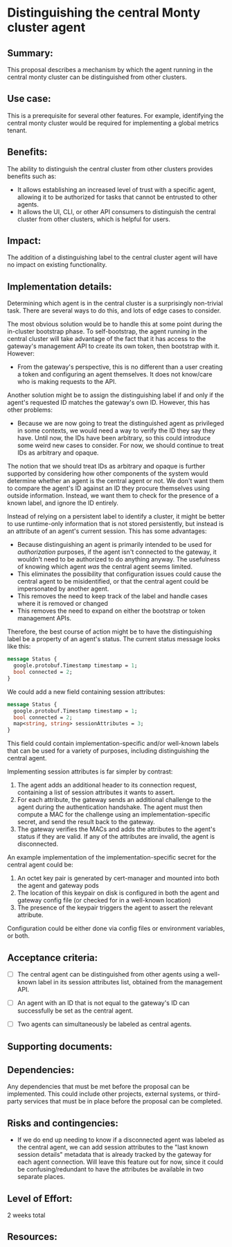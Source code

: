 # Distinguishing the central Monty cluster agent

## Summary:
This proposal describes a mechanism by which the agent running in the central monty cluster can be distinguished from other clusters.

## Use case:
This is a prerequisite for several other features. For example, identifying the central monty cluster would be required for implementing a global metrics tenant.

## Benefits:
The ability to distinguish the central cluster from other clusters provides benefits such as:
- It allows establishing an increased level of trust with a specific agent, allowing it to be authorized for tasks that cannot be entrusted to other agents.
- It allows the UI, CLI, or other API consumers to distinguish the central cluster from other clusters, which is helpful for users.

## Impact:
The addition of a distinguishing label to the central cluster agent will have no impact on existing functionality.

## Implementation details:

Determining which agent is in the central cluster is a surprisingly non-trivial task. There are several ways to do this, and lots of edge cases to consider.

The most obvious solution would be to handle this at some point during the in-cluster bootstrap phase. To self-bootstrap, the agent running in the central cluster will take advantage of the fact that it has access to the gateway's management API to create its own token, then bootstrap with it. However:
- From the gateway's perspective, this is no different than a user creating a token and configuring an agent themselves. It does not know/care who is making requests to the API.

Another solution might be to assign the distinguishing label if and only if the agent's requested ID matches the gateway's own ID. However, this has other problems:
- Because we are now going to treat the distinguished agent as privileged in some contexts, we would need a way to verify the ID they say they have. Until now, the IDs have been arbitrary, so this could introduce some weird new cases to consider. For now, we should continue to treat IDs as arbitrary and opaque.

The notion that we should treat IDs as arbitrary and opaque is further supported by considering how other components of the system would determine whether an agent is the central agent or not. We don't want them to compare the agent's ID against an ID they procure themselves using outside information. Instead, we want them to check for the presence of a known label, and ignore the ID entirely.

Instead of relying on a persistent label to identify a cluster, it might be better to use runtime-only information that is not stored persistently, but instead is an attribute of an agent's current session. This has some advantages:
- Because distinguishing an agent is primarily intended to be used for *authorization* purposes, if the agent isn't connected to the gateway, it wouldn't need to be authorized to do anything anyway. The usefulness of knowing which agent *was* the central agent seems limited.
- This eliminates the possibility that configuration issues could cause the central agent to be misidentified, or that the central agent could be impersonated by another agent.
- This removes the need to keep track of the label and handle cases where it is removed or changed
- This removes the need to expand on either the bootstrap or token management APIs.

Therefore, the best course of action might be to have the distinguishing label be a property of an agent's status. The current status message looks like this:

```protobuf
message Status {
  google.protobuf.Timestamp timestamp = 1;
  bool connected = 2;
}
```

We could add a new field containing session attributes:

```protobuf
message Status {
  google.protobuf.Timestamp timestamp = 1;
  bool connected = 2;
  map<string, string> sessionAttributes = 3;
}
```

This field could contain implementation-specific and/or well-known labels that can be used for a variety of purposes, including distinguishing the central agent.

Implementing session attributes is far simpler by contrast:
1. The agent adds an additional header to its connection request, containing a list of session attributes it wants to assert.
2. For each attribute, the gateway sends an additional challenge to the agent during the authentication handshake. The agent must then compute a MAC for the challenge using an implementation-specific secret, and send the result back to the gateway.
3. The gateway verifies the MACs and adds the attributes to the agent's status if they are valid. If any of the attributes are invalid, the agent is disconnected.

An example implementation of the implementation-specific secret for the central agent could be:
1. An octet key pair is generated by cert-manager and mounted into both the agent and gateway pods
2. The location of this keypair on disk is configured in both the agent and gateway config file (or checked for in a well-known location)
3. The presence of the keypair triggers the agent to assert the relevant attribute.

Configuration could be either done via config files or environment variables, or both.

## Acceptance criteria:
- [ ] The central agent can be distinguished from other agents using a well-known label in its session attributes list, obtained from the management API.
- [ ] An agent with an ID that is not equal to the gateway's ID can successfully be set as the central agent.
- [ ] Two agents can simultaneously be labeled as central agents.


## Supporting documents:

## Dependencies:
Any dependencies that must be met before the proposal can be implemented. This could include other projects, external systems, or third-party services that must be in place before the proposal can be completed.

## Risks and contingencies:
- If we do end up needing to know if a disconnected agent was labeled as the central agent, we can add session attributes to the "last known session details" metadata that is already tracked by the gateway for each agent connection. Will leave this feature out for now, since it could be confusing/redundant to have the attributes be available in two separate places.

## Level of Effort:
2 weeks total

## Resources:
